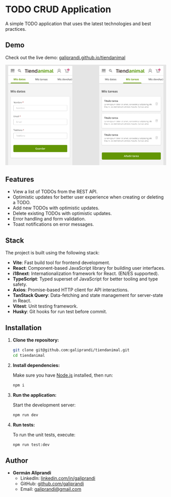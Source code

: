 # TODO CRUD Application

A simple TODO application that uses the latest technologies and best practices.

## Demo

Check out the live demo: <a href="https://galiprandi.github.io/tiendanimal" target="_blank">galiprandi.github.io/tiendanimal</a>

![screenshot](./public/screenshot.png)

## Features

- View a list of TODOs from the REST API.
- Optimistic updates for better user experience when creating or deleting a TODO.
- Add new TODOs with optimistic updates.
- Delete existing TODOs with optimistic updates.
- Error handling and form validation.
- Toast notifications on error messages.

## Stack

The project is built using the following stack:

- **Vite**: Fast build tool for frontend development.
- **React**: Component-based JavaScript library for building user interfaces.
- **i18next**: Internationalization framework for React. (EN/ES supported).
- **TypeScript**: Typed superset of JavaScript for better tooling and type safety.
- **Axios**: Promise-based HTTP client for API interactions.
- **TanStack Query**: Data-fetching and state management for server-state in React.
- **Vitest**: Unit testing framework.
- **Husky**: Git hooks for run test before commit.

## Installation

1. **Clone the repository:**

   ```bash
   git clone git@github.com:galiprandi/tiendanimal.git
   cd tiendanimal
   ```

2. **Install dependencies:**

   Make sure you have [Node.js](https://nodejs.org/) installed, then run:

   ```bash
   npm i
   ```

3. **Run the application:**

   Start the development server:

   ```bash
   npm run dev
   ```

4. **Run tests:**

   To run the unit tests, execute:

   ```bash
   npm run test:dev
   ```

## Author

- **Germán Aliprandi**
  - LinkedIn: [linkedin.com/in/galiprandi](https://www.linkedin.com/in/galiprandi)
  - GitHub: [github.com/galiprandi](https://github.com/galiprandi)
  - Email: galiprandi@gmail.com
